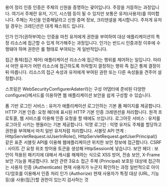 용어 정리
인증
인증은 주체의 신원을 증명하는 괒어입니다. 주장을 거믕하는 과정입니다. 여기서 주체란 유저, 기기, 시스템 등이 될 수 있지만 보통은 유저(사용자)를 의미합니다. 주체는 자신을 인증해달라고 신원 증며 정보, 크리덴셜을 제시합니다. 주처게 유저일 경우는 크레딘션은 대게 패스워드 입니다.

인가
인가(권하부여)는 인증을 마친 유저에게 권한을 부여하여 대상 애플리케이션의 특정 리소스에 접근할 수 있게 허가해주는 과정입니다. 인가는 반드시 인증과정 이후에 수행돼야 하며 권한은 롤 형태로 부여되는 게 일반적입니다.

접근 통제(접근 제어)
애플리케이션 리소스에 접근하는 행위를 제어하는 일입니다. 따라서 어떤 유저가 어떤 리소스에 접근하도록 허락할지 결정하는 행위 즉 접근 통제 결정이 뒤 따릅니다. 리소스의 접근 속성과 유저에게 부여된 권한 또는 다른 속성들을 견주어 설정합니다.

스프링은 WebSecurityConfigurerAdater라는 구성 어댑터에 준비된 다양한 configure()메서드를 이용하면 웹 애플리케이션 보안을 쉽게 구성할 수 있습니다.

폼 기반 로그인 서비스 : 유저가 애플리케이션 로그인하는 기본 폼 페이지를 제공합니다.
HTTP 기본 인증: 요청 헤더에 표시된 HTTP 기본 인증 크레덴션을 처리합니다. 원격 프로토콜, 웹 서비스를 이용해 인증 요청을 할 때에도 쓰입니다.
로그아웃 서비스 : 유저를 로그아웃 시키는 핸들러는 기본 제공합니다.
익명 로그인 : 익명 유저도 주체를 할당하고 권한을 부여해서 마치 일반 유저처럼 처리합니다.
서블릿 API 연계 : HttpServletRequest.isUserInRole(), HttpServletRequest.getUserPrincipal() 같은 표준 서블릿 API를 이용해 웹애플리케이션 위치한 보안 정보에 접근합니다.
CSRF : 사이트 간 요청 위조 방어용 토큰을 생성해 HttpSession에 넣습니다.
보안 헤더 : 보안이 적용된 패키지에 대해서 캐시를 해제하는 식으로 XSS 방어, 전송 보안, X-Frame 보안 기능을 제공합니다.
보안 관련 3요소
접근 주체 (Principal)
보호된 대상에 접근하는 사용자
인증 (Authenticate)
현재 사용자가 누군지 확인하는 과정
일반적으로 아이디/암호를 이용해서 인증 처리
인가 (Authorize)
현재 사용자가 특정 대상 (URL, 기능 등)을 사용(접근)할 권한이 있는지 검사하는 것
